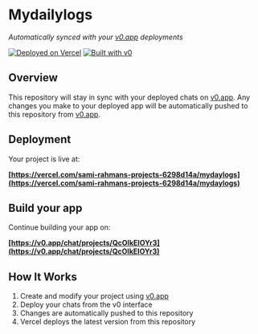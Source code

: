 # Mydailylogs

*Automatically synced with your [v0.app](https://v0.app) deployments*

[![Deployed on Vercel](https://img.shields.io/badge/Deployed%20on-Vercel-black?style=for-the-badge&logo=vercel)](https://vercel.com/sami-rahmans-projects-6298d14a/v0-daily-brand-check)
[![Built with v0](https://img.shields.io/badge/Built%20with-v0.app-black?style=for-the-badge)](https://v0.app/chat/projects/QcOlkEIOYr3)

## Overview

This repository will stay in sync with your deployed chats on [v0.app](https://v0.app).
Any changes you make to your deployed app will be automatically pushed to this repository from [v0.app](https://v0.app).

## Deployment

Your project is live at:

**[https://vercel.com/sami-rahmans-projects-6298d14a/mydaylogs](https://vercel.com/sami-rahmans-projects-6298d14a/mydaylogs)**

## Build your app

Continue building your app on:

**[https://v0.app/chat/projects/QcOlkEIOYr3](https://v0.app/chat/projects/QcOlkEIOYr3)**

## How It Works

1. Create and modify your project using [v0.app](https://v0.app)
2. Deploy your chats from the v0 interface
3. Changes are automatically pushed to this repository
4. Vercel deploys the latest version from this repository
